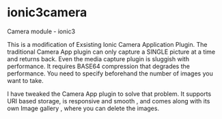 # ionic3camera
Camera module - ionic3

This is a modification of Exsisting Ionic Camera Application Plugin.
The traditional Camera App plugin can only capture a SINGLE picture at a time and returns back.
Even the media capture plugin is sluggish with performance. It requires BASE64 compression that degrades the performance. You need to specify beforehand 
the number of images you want to take.

I have tweaked the Camera App plugin to solve that problem. It supports URI based storage, is responsive and smooth , and comes along with its own 
Image gallery , where you can delete the images.
